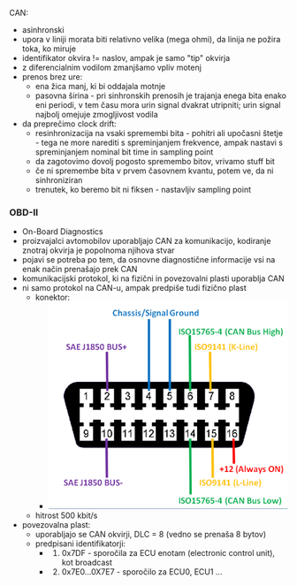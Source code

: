 CAN:
- asinhronski
- upora v liniji morata biti relativno velika (mega ohmi), da linija ne požira toka, ko miruje
- identifikator okvira != naslov, ampak je samo "tip" okvirja
- z diferencialnim vodilom zmanjšamo vpliv motenj
- prenos brez ure:
	- ena žica manj, ki bi oddajala motnje
	- pasovna širina - pri sinhronskih prenosih je trajanja enega bita enako eni periodi, v tem času mora urin signal dvakrat utripniti; urin signal najbolj omejuje zmogljivost vodila
- da preprečimo clock drift:
	- resinhronizacija na vsaki spremembi bita - pohitri ali upočasni štetje - tega ne more narediti s spreminjanjem frekvence, ampak nastavi s spreminjanjem nominal bit time in sampling point
	- da zagotovimo dovolj pogosto spremembo bitov, vrivamo stuff bit
	- če ni spremembe bita v prvem časovnem kvantu, potem ve, da ni sinhroniziran
	- trenutek, ko beremo bit ni fiksen - nastavljiv sampling point

### OBD-II

- On-Board Diagnostics
- proizvajalci avtomobilov uporabljajo CAN za komunikacijo, kodiranje znotraj okvirja je popolnoma njihova stvar
- pojavi se potreba po tem, da osnovne diagnostične informacije vsi na enak način prenašajo prek CAN
- komunikacijski protokol, ki na fizični in povezovalni plasti uporablja CAN
- ni samo protokol na CAN-u, ampak predpiše tudi fizično plast
	- konektor:
		- ![300](../../Images3/Pasted%20image%2020250520165047.png)
	- hitrost 500 kbit/s
- povezovalna plast:
	- uporabljajo se CAN okvirji, DLC = 8 (vedno se prenaša 8 bytov)
	- predpisani identifikatorji:
		- 1. 0x7DF - sporočila za ECU enotam (electronic control unit), kot broadcast
		- 2. 0x7E0...0X7E7 - sporočilo za ECU0, ECU1 ...